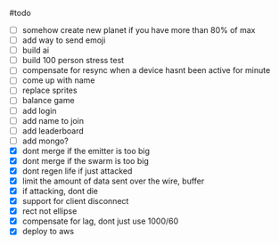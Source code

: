 #todo
 - [ ] somehow create new planet if you have more than 80% of max
 - [ ] add way to send emoji
 - [ ] build ai
 - [ ] build 100 person stress test
 - [ ] compensate for resync when a device hasnt been active for minute
 - [ ] come up with name
 - [ ] replace sprites
 - [ ] balance game
 - [ ] add login
 - [ ]   add name to join
 - [ ] add leaderboard
 - [ ]   add mongo?
 - [x] dont merge if the emitter is too big
 - [x] dont merge if the swarm is too big
 - [x] dont regen life if just attacked
 - [x] limit the amount of data sent over the wire, buffer
 - [x] if attacking, dont die
 - [x] support for client disconnect
 - [x] rect not ellipse
 - [x] compensate for lag, dont just use 1000/60
 - [x] deploy to aws

